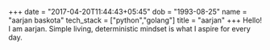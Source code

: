 +++
date = "2017-04-20T11:44:43+05:45"
dob = "1993-08-25"
name = "aarjan baskota"
tech_stack = ["python","golang"]
title = "aarjan"
+++
Hello!
I am aarjan. Simple living, deterministic mindset is what I aspire for every day.
